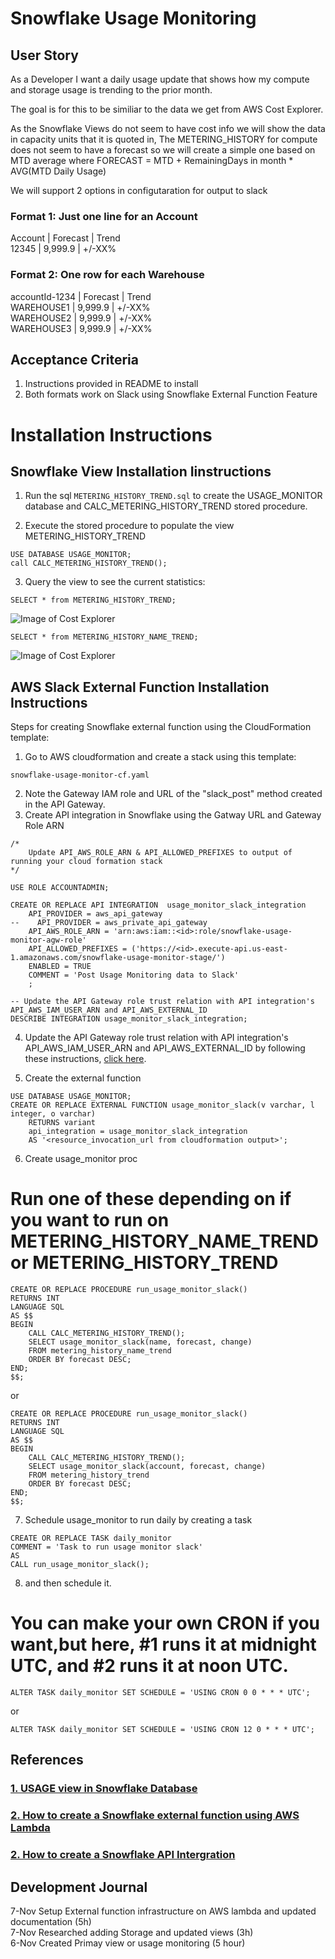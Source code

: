 # Snowflake Usage Monitoring
## User Story
As a Developer I want a daily usage update that shows how my compute and storage usage is trending to the prior month.

The goal is for this to be similiar to the data we get from AWS Cost Explorer.  

As the Snowflake Views do not seem to have cost info we will show the data in capacity units that it is quoted in,
The METERING_HISTORY for compute does not seem to have a forecast so we will create a simple one based on MTD average where 
	FORECAST = MTD + RemainingDays in month * AVG(MTD Daily Usage)

We will support 2 options in configutaration for output to slack

### Format 1: Just one line for an Account

Account | Forecast |  Trend<BR>
12345   | 9,999.9  |  +/-XX%

### Format 2: One row for each Warehouse
accountId-1234    | Forecast |  Trend<BR>
WAREHOUSE1     | 9,999.9  |  +/-XX%<BR>
WAREHOUSE2     | 9,999.9  |  +/-XX%<BR>
WAREHOUSE3     | 9,999.9  |  +/-XX%<BR>


## Acceptance Criteria
1. Instructions provided in README to install
2. Both formats work on Slack using Snowflake External Function Feature


# Installation Instructions

## Snowflake View Installation Iinstructions
1. Run the sql `METERING_HISTORY_TREND.sql` to create the USAGE_MONITOR database and CALC_METERING_HISTORY_TREND stored procedure.

2. Execute the stored procedure to populate the view METERING_HISTORY_TREND
```
USE DATABASE USAGE_MONITOR; 
call CALC_METERING_HISTORY_TREND();
```

3. Query the view to see the current statistics: 
```
SELECT * from METERING_HISTORY_TREND;
```
![Image of Cost Explorer](https://github.com/jimzucker/snowflake-usage-monitor/blob/main/images/METRIC_HISTORY_TREND.png)

```
SELECT * from METERING_HISTORY_NAME_TREND;
```
![Image of Cost Explorer](https://github.com/jimzucker/snowflake-usage-monitor/blob/main/images/METRIC_HISTORY_NAME_TREND.png)





## AWS Slack External Function Installation Instructions
Steps for creating Snowflake external function using the CloudFormation template:

1. Go to AWS cloudformation and create a stack using this template:
```
snowflake-usage-monitor-cf.yaml
```
2. Note the Gateway IAM role and URL of the "slack_post" method created in the API Gateway.
3. Create API integration in Snowflake using the Gatway URL and Gateway Role ARN

```
/*
    Update API_AWS_ROLE_ARN & API_ALLOWED_PREFIXES to output of running your cloud formation stack
*/

USE ROLE ACCOUNTADMIN;

CREATE OR REPLACE API INTEGRATION  usage_monitor_slack_integration
    API_PROVIDER = aws_api_gateway
--    API_PROVIDER = aws_private_api_gateway 
    API_AWS_ROLE_ARN = 'arn:aws:iam::<id>:role/snowflake-usage-monitor-agw-role'
    API_ALLOWED_PREFIXES = ('https://<id>.execute-api.us-east-1.amazonaws.com/snowflake-usage-monitor-stage/')
    ENABLED = TRUE
    COMMENT = 'Post Usage Monitoring data to Slack'
    ;

-- Update the API Gateway role trust relation with API integration's API_AWS_IAM_USER_ARN and API_AWS_EXTERNAL_ID
DESCRIBE INTEGRATION usage_monitor_slack_integration;
```

4. Update the API Gateway role trust relation with API integration's API_AWS_IAM_USER_ARN and API_AWS_EXTERNAL_ID by following these instructions, [click here](https://docs.snowflake.com/en/sql-reference/external-functions-creating-aws-common-api-integration-proxy-link.html).


5. Create the external function
```
USE DATABASE USAGE_MONITOR;
CREATE OR REPLACE EXTERNAL FUNCTION usage_monitor_slack(v varchar, l integer, o varchar)
    RETURNS variant
    api_integration = usage_monitor_slack_integration
    AS '<resource_invocation_url from cloudformation output>';
```


6. Create usage_monitor proc 

# Run one of these depending on if you want to run on METERING_HISTORY_NAME_TREND or METERING_HISTORY_TREND
```
CREATE OR REPLACE PROCEDURE run_usage_monitor_slack()
RETURNS INT
LANGUAGE SQL
AS $$
BEGIN
    CALL CALC_METERING_HISTORY_TREND();
    SELECT usage_monitor_slack(name, forecast, change) 
    FROM metering_history_name_trend
    ORDER BY forecast DESC;
END;
$$;
```
or 
```
CREATE OR REPLACE PROCEDURE run_usage_monitor_slack()
RETURNS INT
LANGUAGE SQL
AS $$
BEGIN
    CALL CALC_METERING_HISTORY_TREND();
    SELECT usage_monitor_slack(account, forecast, change) 
    FROM metering_history_trend
    ORDER BY forecast DESC;
END;
$$;
```

7. Schedule usage_monitor to run daily by creating a task
```
CREATE OR REPLACE TASK daily_monitor
COMMENT = 'Task to run usage monitor slack'
AS
CALL run_usage_monitor_slack();

```

8. and then schedule it. 
# You can make your own CRON if you want,but here,  #1 runs it at midnight UTC, and #2 runs it at noon UTC.
```
ALTER TASK daily_monitor SET SCHEDULE = 'USING CRON 0 0 * * * UTC';
```
or
```
ALTER TASK daily_monitor SET SCHEDULE = 'USING CRON 12 0 * * * UTC';
```




## References

### [1. USAGE view in Snowflake Database](https://docs.snowflake.com/en/sql-reference/account-usage.html)

###	 [2. How to create a Snowflake external function using AWS Lambda](https://docs.snowflake.com/en/sql-reference/external-functions-creating-aws-template.html)

###	 [2. How to create a Snowflake API Intergration](https://docs.snowflake.com/en/sql-reference/sql/create-api-integration.html)



## Development Journal
7-Nov Setup External function infrastructure on AWS lambda and updated documentation (5h)<br>
7-Nov Researched adding Storage and updated views (3h)<br>
6-Nov Created Primay view or usage monitoring (5 hour)<br>
